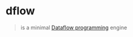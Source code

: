 # dflow

> is a minimal [Dataflow programming](https://en.wikipedia.org/wiki/Dataflow_programming) engine
